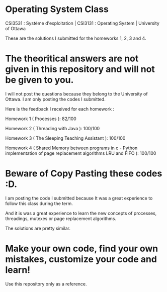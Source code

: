 # Operating System Class

CSI3531 : Système d'exploitation | CSI3131 : Operating System | University of Ottawa  

These are the solutions I submitted for the homeworks 1, 2, 3 and 4. 

# The theoritical answers are not given in this repository and will not be given to you. 

I will not post the questions because they belong to the University of Ottawa. 
I am only posting the codes I submitted. 


Here is the feedback I received for each homework :

Homework 1 ( Processes ): 82/100 

Homework 2 ( Threading with Java ): 100/100 

Homework 3 ( The Sleeping Teaching Assistant ): 100/100 

Homework 4 ( Shared Memory between programs in c - Python implementation of page replacement algorithms LRU and FIFO ): 100/100

# Beware of Copy Pasting these codes  :D. 

I am posting the code I submitted because It was a great experience to follow this class
during the term. 

And it is was a great experience to learn the new concepts of processes, threadings, mutexes or page replacement algorithms.

The solutions are pretty similar. 

# Make your own code, find your own mistakes, customize your code and learn!

Use this repository only as a reference. 








